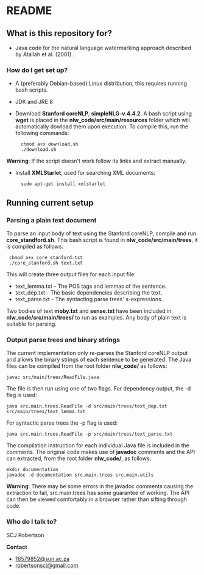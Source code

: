 # README #

## What is this repository for? ##

* Java code for the natural language watermarking approach described by Atallah et al. (2001) .

### How do I get set up? ###

* A (preferably Debian-based) Linux distribution, this requires running bash scripts.
* JDK and JRE 8
* Download **Stanford coreNLP**, **simpleNLG-v.4.4.2**. A bash script using **wget** is placed in the **nlw_code/src/main/resources** folder
which will automatically dowload them upon execution. To compile this, run the following commands:

        chmod a+x download.sh
        ./download.sh

**Warning**: If the script doesn't work follow its links and extract manually.

* Install **XMLStarlet**, used for searching XML documents: 

        sudo apt-get install xmlstarlet

## Running current setup ##

### Parsing a plain text document ###
To parse an input body of text using the Stanford coreNLP, compile and run **core_standford.sh**. This bash script is 
found in **nlw_code/src/main/trees**, it is compiled as follows:

     chmod a+x core_stanford.txt
     ./core_stanford.sh text.txt

This will create three output files for each input file:

* text_lemma.txt - The POS tags and lemmas of the sentence.
* text_dep.txt - The basic dependencies describing the text.
* text_parse.txt - The syntacting parse trees' s-expressions.

Two bodies of text **moby.txt** and **sense.txt** have been included in **nlw_code/src/main/trees/** to run as examples. Any body of plain text
is suitable for parsing.

### Output parse trees and binary strings ###
The current implementation only re-parses the Stanford coreNLP output and
allows the binary strings of each sentence to be generated. The Java files can be compiled
from the root folder **nlw_code/** as follows:

    javac src/main/trees/ReadFile.java

The file is then run using one of two flags. For dependency output, the -d flag is used:

    java src.main.trees.ReadFile -d src/main/trees/text_dep.txt src/main/trees/text_lemma.txt

For syntactic parse trees the -p flag is used:

    java src.main.trees.ReadFile -p src/main/trees/text_parse.txt

The compilation instruction for each individual Java file is included in the comments. The original code makes use of **javadoc** comments and the API can extracted, from the root folder **nlw_code/**, as follows:

    mkdir documentation
    javadoc -d documentation src.main.trees src.main.utils

**Warning**: There may be some errors in the javadoc comments causing the extraction to fail, src.main.trees has some guarantee of working. The API can then be viewed comfortably in a browser rather than sifting through code.

### Who do I talk to? ###

SCJ Robertson

**Contact**

* 16579852@sun.ac.za
* robertsonscj@gmail.com